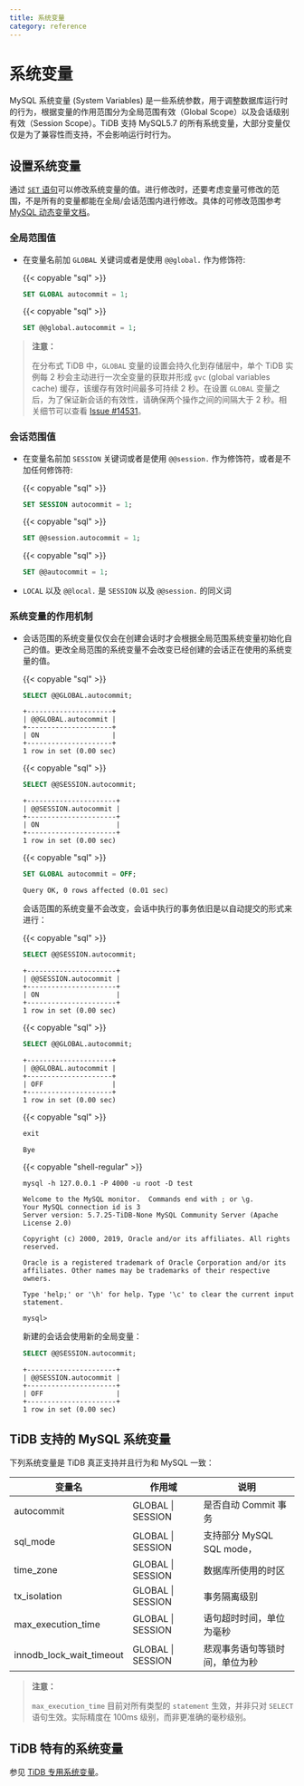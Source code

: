 ```yaml
---
title: 系统变量
category: reference
---
```


# 系统变量

MySQL 系统变量 (System Variables) 是一些系统参数，用于调整数据库运行时的行为，根据变量的作用范围分为全局范围有效（Global Scope）以及会话级别有效（Session Scope）。TiDB 支持 MySQL5.7 的所有系统变量，大部分变量仅仅是为了兼容性而支持，不会影响运行时行为。

## 设置系统变量

通过 [`SET` 语句](/reference/sql/statements/admin.md#set-语句)可以修改系统变量的值。进行修改时，还要考虑变量可修改的范围，不是所有的变量都能在全局/会话范围内进行修改。具体的可修改范围参考 [MySQL 动态变量文档](https://dev.mysql.com/doc/refman/5.7/en/dynamic-system-variables.html)。

### 全局范围值

* 在变量名前加 `GLOBAL` 关键词或者是使用 `@@global.` 作为修饰符:

    {{< copyable "sql" >}}

    ```sql
    SET GLOBAL autocommit = 1;
    ```

    {{< copyable "sql" >}}

    ```sql
    SET @@global.autocommit = 1;
    ```
  
> **注意：**
>
> 在分布式 TiDB 中，`GLOBAL` 变量的设置会持久化到存储层中，单个 TiDB 实例每 2 秒会主动进行一次全变量的获取并形成 `gvc` (global variables cache) 缓存，该缓存有效时间最多可持续 2 秒。在设置 `GLOBAL` 变量之后，为了保证新会话的有效性，请确保两个操作之间的间隔大于 2 秒。相关细节可以查看 [Issue #14531](https://github.com/pingcap/tidb/issues/14531)。

### 会话范围值

* 在变量名前加 `SESSION` 关键词或者是使用 `@@session.` 作为修饰符，或者是不加任何修饰符:

    {{< copyable "sql" >}}

    ```sql
    SET SESSION autocommit = 1;
    ```

    {{< copyable "sql" >}}

    ```sql
    SET @@session.autocommit = 1;
    ```

    {{< copyable "sql" >}}

    ```sql
    SET @@autocommit = 1;
    ```

* `LOCAL` 以及 `@@local.` 是 `SESSION` 以及 `@@session.` 的同义词

### 系统变量的作用机制

* 会话范围的系统变量仅仅会在创建会话时才会根据全局范围系统变量初始化自己的值。更改全局范围的系统变量不会改变已经创建的会话正在使用的系统变量的值。

    {{< copyable "sql" >}}

    ```sql
    SELECT @@GLOBAL.autocommit;
    ```

    ```
    +---------------------+
    | @@GLOBAL.autocommit |
    +---------------------+
    | ON                  |
    +---------------------+
    1 row in set (0.00 sec)
    ```

    {{< copyable "sql" >}}

    ```sql
    SELECT @@SESSION.autocommit;
    ```

    ```
    +----------------------+
    | @@SESSION.autocommit |
    +----------------------+
    | ON                   |
    +----------------------+
    1 row in set (0.00 sec)
    ```

    {{< copyable "sql" >}}

    ```sql
    SET GLOBAL autocommit = OFF;
    ```

    ```
    Query OK, 0 rows affected (0.01 sec)
    ```

    会话范围的系统变量不会改变，会话中执行的事务依旧是以自动提交的形式来进行：

    {{< copyable "sql" >}}

    ```sql
    SELECT @@SESSION.autocommit;
    ```

    ```
    +----------------------+
    | @@SESSION.autocommit |
    +----------------------+
    | ON                   |
    +----------------------+
    1 row in set (0.00 sec)
    ```

    {{< copyable "sql" >}}

    ```sql
    SELECT @@GLOBAL.autocommit;
    ```

    ```
    +---------------------+
    | @@GLOBAL.autocommit |
    +---------------------+
    | OFF                 |
    +---------------------+
    1 row in set (0.00 sec)
    ```

    {{< copyable "sql" >}}

    ```sql
    exit
    ```

    ```
    Bye
    ```

    {{< copyable "shell-regular" >}}

    ```shell
    mysql -h 127.0.0.1 -P 4000 -u root -D test
    ```

    ```
    Welcome to the MySQL monitor.  Commands end with ; or \g.
    Your MySQL connection id is 3
    Server version: 5.7.25-TiDB-None MySQL Community Server (Apache License 2.0)

    Copyright (c) 2000, 2019, Oracle and/or its affiliates. All rights reserved.

    Oracle is a registered trademark of Oracle Corporation and/or its
    affiliates. Other names may be trademarks of their respective
    owners.

    Type 'help;' or '\h' for help. Type '\c' to clear the current input statement.

    mysql>
    ```

    新建的会话会使用新的全局变量：

    ```sql
    SELECT @@SESSION.autocommit;
    ```

    ```
    +----------------------+
    | @@SESSION.autocommit |
    +----------------------+
    | OFF                  |
    +----------------------+
    1 row in set (0.00 sec)
    ```

## TiDB 支持的 MySQL 系统变量

下列系统变量是 TiDB 真正支持并且行为和 MySQL 一致：

| 变量名 | 作用域 | 说明 |
| ---------------- | -------- | -------------------------------------------------- |
| autocommit | GLOBAL \| SESSION | 是否自动 Commit 事务 |
| sql_mode | GLOBAL \| SESSION | 支持部分 MySQL SQL mode，|
| time_zone | GLOBAL \| SESSION | 数据库所使用的时区 |
| tx_isolation | GLOBAL \| SESSION | 事务隔离级别 |
| max\_execution\_time | GLOBAL \| SESSION | 语句超时时间，单位为毫秒 |
| innodb\_lock\_wait\_timeout | GLOBAL \| SESSION | 悲观事务语句等锁时间，单位为秒 |

> **注意：**
>
> `max_execution_time` 目前对所有类型的 `statement` 生效，并非只对 `SELECT` 语句生效。实际精度在 100ms 级别，而非更准确的毫秒级别。

## TiDB 特有的系统变量

参见 [TiDB 专用系统变量](/reference/configuration/tidb-server/tidb-specific-variables.md)。
